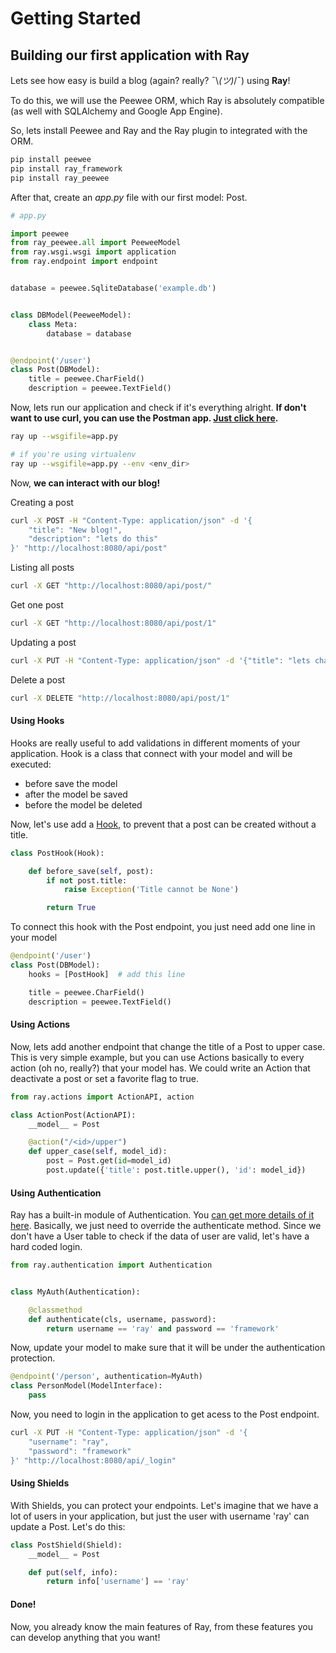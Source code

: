 # Getting Started


## Building our first application with Ray

Lets see how easy is build a blog (again? really? ¯\\_(ツ)_/¯) using **Ray**!

To do this, we will use the Peewee ORM, which Ray is absolutely compatible (as well with SQLAlchemy and Google App Engine).

So, lets install Peewee and Ray and the Ray plugin to integrated with the ORM.


```bash
pip install peewee
pip install ray_framework
pip install ray_peewee
```

After that, create an *app.py* file with our first model: Post.

```python
# app.py

import peewee
from ray_peewee.all import PeeweeModel
from ray.wsgi.wsgi import application
from ray.endpoint import endpoint


database = peewee.SqliteDatabase('example.db')


class DBModel(PeeweeModel):
    class Meta:
        database = database


@endpoint('/user')
class Post(DBModel):
    title = peewee.CharField()
    description = peewee.TextField()

```

Now, lets run our application and check if it's everything alright.
**If don't want to use curl, you can use the Postman app. [Just click here](https://www.getpostman.com/collections/46d9f79b0bc1a4df3909).**

```bash
ray up --wsgifile=app.py

# if you're using virtualenv
ray up --wsgifile=app.py --env <env_dir>
```

Now, **we can interact with our blog!**

Creating a post
```bash
curl -X POST -H "Content-Type: application/json" -d '{
    "title": "New blog!",
    "description": "lets do this"
}' "http://localhost:8080/api/post"
```

Listing all posts
```bash
curl -X GET "http://localhost:8080/api/post/"
```

Get one post
```bash
curl -X GET "http://localhost:8080/api/post/1"
```

Updating a post
```bash
curl -X PUT -H "Content-Type: application/json" -d '{"title": "lets change the title."}' "http://localhost:8080/api/post/1"
```

Delete a post
```bash
curl -X DELETE "http://localhost:8080/api/post/1"
```

#### Using Hooks
Hooks are really useful to add validations in different moments of your application. Hook is a class that connect with your model and will be executed:

* before save the model
* after the model be saved
* before the model be deleted

Now, let's use add a [Hook](http://localhost:8000/documentation/#hooks), to prevent that a post can be created without a title.

```python
class PostHook(Hook):

    def before_save(self, post):
        if not post.title:
            raise Exception('Title cannot be None')

        return True
```

To connect this hook with the Post endpoint, you just need add one line in your model
```python
@endpoint('/user')
class Post(DBModel):
    hooks = [PostHook]  # add this line

    title = peewee.CharField()
    description = peewee.TextField()

```

#### Using Actions

Now, lets add another endpoint that change the title of a Post to upper case. This is very simple example, but you can use Actions basically to every action (oh no, really?) that your model has. We could write an Action that deactivate a post or set a favorite flag to true.


```python
from ray.actions import ActionAPI, action

class ActionPost(ActionAPI):
    __model__ = Post

    @action("/<id>/upper")
    def upper_case(self, model_id):
        post = Post.get(id=model_id)
        post.update({'title': post.title.upper(), 'id': model_id})

```


#### Using Authentication

Ray has a built-in module of Authentication. You [can get more details of it here](https://rayframework.github.io/site/documentation/#authentication). Basically, we just need to override the authenticate method. Since we don't have a User table to check if the data of user are valid, let's have a hard coded login.

```python
from ray.authentication import Authentication


class MyAuth(Authentication):

    @classmethod
    def authenticate(cls, username, password):
        return username == 'ray' and password == 'framework'
```

Now, update your model to make sure that it will be under the authentication protection.
```python
@endpoint('/person', authentication=MyAuth)
class PersonModel(ModelInterface):
    pass
```

Now, you need to login in the application to get acess to the Post endpoint.
```bash
curl -X PUT -H "Content-Type: application/json" -d '{
    "username": "ray",
    "password": "framework"
}' "http://localhost:8080/api/_login"
```

#### Using Shields

With Shields, you can protect your endpoints. Let's imagine that we have a lot of users in your application, but just the user with username 'ray' can update a Post. Let's do this:

```python
class PostShield(Shield):
    __model__ = Post

    def put(self, info):
        return info['username'] == 'ray'
```


#### Done!

Now, you already know the main features of Ray, from these features you can develop anything that you want!
